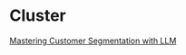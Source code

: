 # Cluster

[Mastering Customer Segmentation with LLM](https://towardsdatascience.com/mastering-customer-segmentation-with-llm-3d9008235f41)
